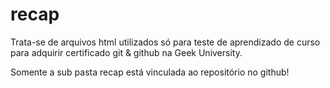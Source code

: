 # recap
Trata-se de arquivos html utilizados só para teste de aprendizado 
de curso para adquirir certificado git & github na Geek University.

Somente a sub pasta recap está vinculada ao repositório no github!
